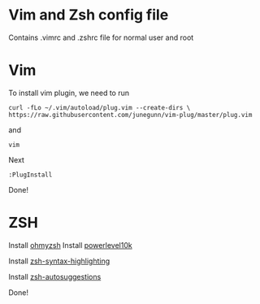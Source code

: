 # Vim and Zsh config file
Contains .vimrc and .zshrc file for normal user and root

# Vim
To install vim plugin,
we need to run 

    curl -fLo ~/.vim/autoload/plug.vim --create-dirs \
    https://raw.githubusercontent.com/junegunn/vim-plug/master/plug.vim

and

    vim

Next
    
    :PlugInstall

Done!

# ZSH

Install [ohmyzsh](https://github.com/ohmyzsh/ohmyzsh)
Install [powerlevel10k](https://github.com/romkatv/powerlevel10k)

Install [zsh-syntax-highlighting](https://github.com/zsh-users/zsh-syntax-highlighting)

Install [zsh-autosuggestions](https://github.com/zsh-users/zsh-autosuggestions)


Done!
